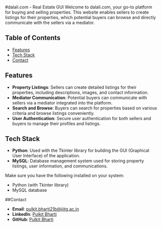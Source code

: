 #dalali.com - Real Estate GUI
Welcome to dalali.com, your go-to platform for buying and selling properties. This website enables sellers to create listings for their properties, which potential buyers can browse and directly communicate with the sellers via a mediator.

## Table of Contents

- [Features](#features)
- [Tech Stack](#tech-stack)
- [Contact](#contact)

  
## Features

- **Property Listings**: Sellers can create detailed listings for their properties, including descriptions, images, and contact information.
- **Mediator Communication**: Potential buyers can communicate with sellers via a mediator integrated into the platform.
- **Search and Browse**: Buyers can search for properties based on various criteria and browse listings conveniently.
- **User Authentication**: Secure user authentication for both sellers and buyers to manage their profiles and listings.

## Tech Stack

- **Python**: Used with the Tkinter library for building the GUI (Graphical User Interface) of the application.
- **MySQL**: Database management system used for storing property listings, user information, and communications.

Make sure you have the following installed on your system:

- Python (with Tkinter library)
- MySQL database

##Contact

- **Email**: [pulkit.bharti21b@iiitg.ac.in](mailto:pulkit.bharti21b@iiitg.ac.in)
- **LinkedIn**: [Pulkit Bharti](www.linkedin.com/in/pulkit-bharti-570540242)
- **GitHub**: [Pulkit Bharti](https://github.com/Pulkit-03)
